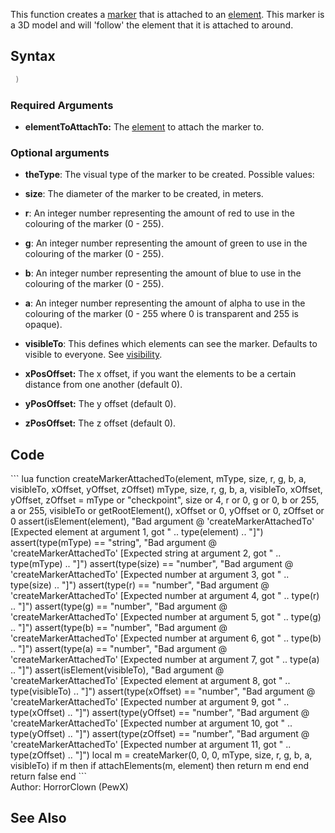 <lowercasetitle/>

This function creates a [marker](/docs/marker.md "wikilink") that is attached to an [element](/element.md "wikilink"). This marker is a 3D model and will 'follow' the element that it is attached to around.

Syntax
------

``` lua
 )
```

### Required Arguments

-   **elementToAttachTo:** The [element](/docs/element.md "wikilink") to attach the marker to.

### Optional arguments

-   **theType**: The visual type of the marker to be created. Possible values:

-   **size**: The diameter of the marker to be created, in meters.
-   **r**: An integer number representing the amount of red to use in the colouring of the marker (0 - 255).
-   **g**: An integer number representing the amount of green to use in the colouring of the marker (0 - 255).
-   **b**: An integer number representing the amount of blue to use in the colouring of the marker (0 - 255).
-   **a**: An integer number representing the amount of alpha to use in the colouring of the marker (0 - 255 where 0 is transparent and 255 is opaque).
-   **visibleTo**: This defines which elements can see the marker. Defaults to visible to everyone. See [visibility](/docs/visibility.md "wikilink").
-   **xPosOffset:** The x offset, if you want the elements to be a certain distance from one another (default 0).
-   **yPosOffset:** The y offset (default 0).
-   **zPosOffset:** The z offset (default 0).

Code
----

<section name="Serverside/Clientside Script" class="both" show="true">
``` lua
function createMarkerAttachedTo(element, mType, size, r, g, b, a, visibleTo, xOffset, yOffset, zOffset)
    mType, size, r, g, b, a, visibleTo, xOffset, yOffset, zOffset = mType or "checkpoint", size or 4, r or 0, g or 0, b or 255, a or 255, visibleTo or getRootElement(), xOffset or 0, yOffset or 0, zOffset or 0
    assert(isElement(element), "Bad argument @ 'createMarkerAttachedTo' [Expected element at argument 1, got " .. type(element) .. "]") assert(type(mType) == "string", "Bad argument @ 'createMarkerAttachedTo' [Expected string at argument 2, got " .. type(mType) .. "]") assert(type(size) == "number", "Bad argument @ 'createMarkerAttachedTo' [Expected number at argument 3, got " .. type(size) .. "]") assert(type(r) == "number", "Bad argument @ 'createMarkerAttachedTo' [Expected number at argument 4, got " .. type(r) .. "]") assert(type(g) == "number", "Bad argument @ 'createMarkerAttachedTo' [Expected number at argument 5, got " .. type(g) .. "]") assert(type(b) == "number", "Bad argument @ 'createMarkerAttachedTo' [Expected number at argument 6, got " .. type(b) .. "]") assert(type(a) == "number", "Bad argument @ 'createMarkerAttachedTo' [Expected number at argument 7, got " .. type(a) .. "]") assert(isElement(visibleTo), "Bad argument @ 'createMarkerAttachedTo' [Expected element at argument 8, got " .. type(visibleTo) .. "]") assert(type(xOffset) == "number", "Bad argument @ 'createMarkerAttachedTo' [Expected number at argument 9, got " .. type(xOffset) .. "]") assert(type(yOffset) == "number", "Bad argument @ 'createMarkerAttachedTo' [Expected number at argument 10, got " .. type(yOffset) .. "]") assert(type(zOffset) == "number", "Bad argument @ 'createMarkerAttachedTo' [Expected number at argument 11, got " .. type(zOffset) .. "]")
    local m = createMarker(0, 0, 0, mType, size, r, g, b, a, visibleTo)
    if m then if attachElements(m, element) then return m end end return false
end
```

</section>
Author: HorrorClown (PewX)

See Also
--------
